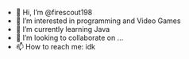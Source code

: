 - 👋 Hi, I’m @firescout198
- 👀 I’m interested in programming and Video Games
- 🌱 I’m currently learning Java
- 💞️ I’m looking to collaborate on ...
- 📫 How to reach me: idk

<!---
firescout198/firescout198 is a ✨ special ✨ repository because its `README.md` (this file) appears on your GitHub profile.
You can click the Preview link to take a look at your changes.
--->
